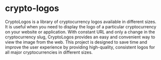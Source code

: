 # crypto-logos
CryptoLogos is a library of cryptocurrency logos available in different sizes. It is useful when you need to display the logo of a particular cryptocurrency on your website or application. With constant URL and only a change in the cryptocurrency slug, CryptoLogos provides an easy and convenient way to view the image from the web. This project is designed to save time and improve the user experience by providing high-quality, consistent logos for all major cryptocurrencies in different sizes.
